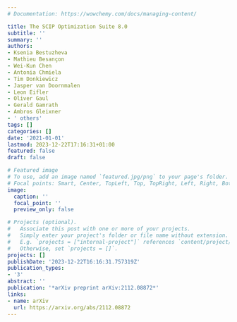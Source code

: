 ```yaml
---
# Documentation: https://wowchemy.com/docs/managing-content/

title: The SCIP Optimization Suite 8.0
subtitle: ''
summary: ''
authors:
- Ksenia Bestuzheva
- Mathieu Besançon
- Wei-Kun Chen
- Antonia Chmiela
- Tim Donkiewicz
- Jasper van Doornmalen
- Leon Eifler
- Oliver Gaul
- Gerald Gamrath
- Ambros Gleixner
- ' others'
tags: []
categories: []
date: '2021-01-01'
lastmod: 2023-12-22T17:16:31+01:00
featured: false
draft: false

# Featured image
# To use, add an image named `featured.jpg/png` to your page's folder.
# Focal points: Smart, Center, TopLeft, Top, TopRight, Left, Right, BottomLeft, Bottom, BottomRight.
image:
  caption: ''
  focal_point: ''
  preview_only: false

# Projects (optional).
#   Associate this post with one or more of your projects.
#   Simply enter your project's folder or file name without extension.
#   E.g. `projects = ["internal-project"]` references `content/project/deep-learning/index.md`.
#   Otherwise, set `projects = []`.
projects: []
publishDate: '2023-12-22T16:16:31.757319Z'
publication_types:
- '3'
abstract: ''
publication: '*arXiv preprint arXiv:2112.08872*'
links:
- name: arXiv
  url: https://arxiv.org/abs/2112.08872
---
```

